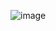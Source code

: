![image](https://github.com/shruti3032/Learning/assets/78202217/1a8d3ab2-e367-4482-ba9e-1acd6c23f66b)
